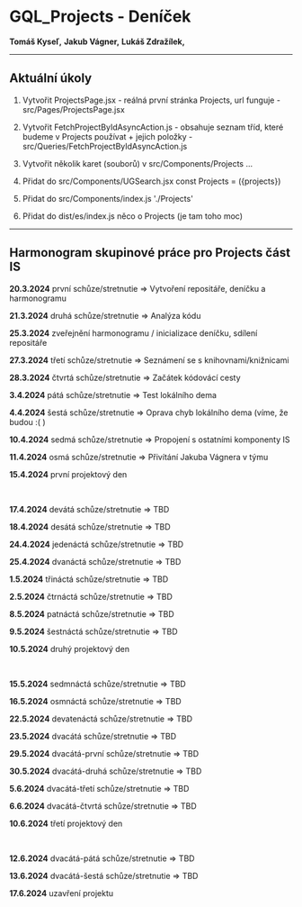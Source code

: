 # GQL_Projects - Deníček

__Tomáš Kyseľ,__ 
__Jakub Vágner,__ 
__Lukáš Zdražílek,__ 
________________________________________________________________________

## Aktuální úkoly

1. Vytvořit ProjectsPage.jsx - reálná první stránka Projects, url funguje - src/Pages/ProjectsPage.jsx

2. Vytvořit FetchProjectByIdAsyncAction.js - obsahuje seznam tříd, které budeme v Projects používat + jejich položky - src/Queries/FetchProjectByIdAsyncAction.js

3. Vytvořit několik karet (souborů) v src/Components/Projects ...

4. Přidat do src/Components/UGSearch.jsx const Projects = ({projects})

5. Přidat do src/Components/index.js './Projects'

6. Přidat do dist/es/index.js něco o Projects (je tam toho moc)

________________________________________________________________________

## Harmonogram skupinové práce pro Projects část IS


__20.3.2024__ první schůze/stretnutie => Vytvoření repositáře, deníčku a harmonogramu

__21.3.2024__ druhá schůze/stretnutie => Analýza kódu

__25.3.2024__ zveřejnění harmonogramu / inicializace deníčku, sdílení repositáře

__27.3.2024__ třetí schůze/stretnutie => Seznámení se s knihovnami/knižnicami

__28.3.2024__ čtvrtá schůze/stretnutie => Začátek kódovácí cesty

__3.4.2024__ pátá schůze/stretnutie => Test lokálního dema

__4.4.2024__ šestá schůze/stretnutie => Oprava chyb lokálního dema (víme, že budou :( )

__10.4.2024__ sedmá schůze/stretnutie => Propojení s ostatními komponenty IS

__11.4.2024__ osmá schůze/stretnutie => Přivítání Jakuba Vágnera v týmu

__15.4.2024__ první projektový den

<br />

__17.4.2024__ devátá schůze/stretnutie => TBD

__18.4.2024__ desátá schůze/stretnutie => TBD

__24.4.2024__ jedenáctá schůze/stretnutie => TBD

__25.4.2024__ dvanáctá schůze/stretnutie => TBD

__1.5.2024__ třináctá schůze/stretnutie => TBD

__2.5.2024__ čtrnáctá schůze/stretnutie => TBD

__8.5.2024__ patnáctá schůze/stretnutie => TBD

__9.5.2024__ šestnáctá schůze/stretnutie => TBD

__10.5.2024__ druhý projektový den

<br />

__15.5.2024__ sedmnáctá schůze/stretnutie => TBD

__16.5.2024__ osmnáctá schůze/stretnutie => TBD

__22.5.2024__ devatenáctá schůze/stretnutie => TBD

__23.5.2024__ dvacátá schůze/stretnutie => TBD

__29.5.2024__ dvacátá-první schůze/stretnutie => TBD

__30.5.2024__ dvacátá-druhá schůze/stretnutie => TBD

__5.6.2024__ dvacátá-třetí schůze/stretnutie => TBD

__6.6.2024__ dvacátá-čtvrtá schůze/stretnutie => TBD

__10.6.2024__ třetí projektový den

<br />

__12.6.2024__ dvacátá-pátá schůze/stretnutie => TBD

__13.6.2024__ dvacátá-šestá schůze/stretnutie => TBD

__17.6.2024__ uzavření projektu

